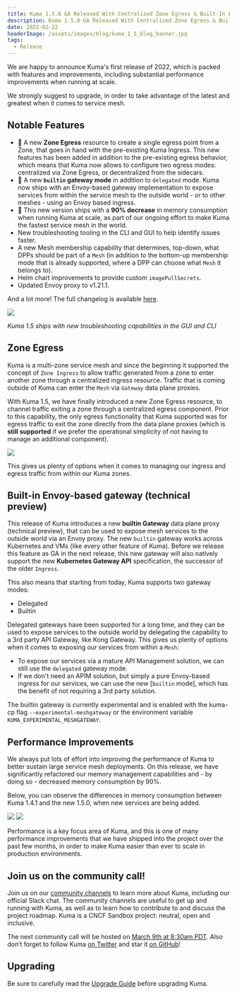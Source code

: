 ```yaml
---
title: Kuma 1.5.0 GA Released With Centralized Zone Egress & Built-In Envoy Gateway
description: Kuma 1.5.0 GA Released With Centralized Zone Egress & Built-In Envoy Gateway
date: 2022-02-22
headerImage: /assets/images/blog/kuma_1_5_blog_banner.jpg
tags:
  - Release
---
```


We are happy to announce Kuma's first release of 2022, which is packed with features and improvements, including substantial performance improvements when running at scale.

We strongly suggest to upgrade, in order to take advantage of the latest and greatest when it comes to service mesh.

## Notable Features

* 🚀 A new **Zone Egress** resource to create a single egress point from a Zone, that goes in hand with the pre-existing Kuma Ingress. This new features has been added in addition to the pre-existing egress behavior, which means that Kuma now allows to configure two egress modes: centralized via Zone Egress, or decentralized from the sidecars.
* 🚀 A new **`builtin` gateway mode** in addition to `delegated` mode. Kuma now ships with an Envoy-based gateway implementation to expose services from within the service mesh to the outside world - or to other meshes - using an Envoy based ingress.
* 🚀 This new version ships with a **90% decrease** in memory consumption when running Kuma at scale, as part of our ongoing effort to make Kuma the fastest service mesh in the world.
* New troubleshooting tooling in the CLI and GUI to help identify issues faster.
* A new Mesh membership capability that determines, top-down, what DPPs should be part of a `Mesh` (in addition to the bottom-up membership mode that is already supported, where a DPP can choose what `Mesh` it belongs to).
* Helm chart improvements to provide custom `imagePullSecrets`.
* Updated Envoy proxy to v1.21.1.

And a lot more! The full changelog is available [here](https://github.com/kumahq/kuma/blob/master/CHANGELOG.md).


![](/assets/images/blog/kuma1.5troubleshooting.png)

_Kuma 1.5 ships with new troubleshooting capabilities in the GUI and CLI_

## Zone Egress

Kuma is a multi-zone service mesh and since the beginning it supported the concept of `Zone Ingress` to allow traffic generated from a zone to enter another zone through a centralized ingress resource. Traffic that is coming outside of Kuma can enter the `Mesh` via `Gateway` data plane proxies.

With Kuma 1.5, we have finally introduced a new Zone Egress resource, to channel traffic exiting a zone through a centralized egress component. Prior to this capability, the only egress functionality that Kuma supported was for egress traffic to exit the zone directly from the data plane proxies (which is **still supported** if we prefer the operational simplicity of not having to manage an additional component).

![](/assets/images/blog/egress1-5-0.png)

This gives us plenty of options when it comes to managing our ingress and egress traffic from within our Kuma zones.

## Built-in Envoy-based gateway (technical preview)

This release of Kuma introduces a new **builtin Gateway** data plane proxy (technical preview), that can be used to expose mesh services to the outside world via an Envoy proxy. The new `builtin` gateway works across Kubernetes and VMs (like every other feature of Kuma). Before we release this feature as GA in the next release, this new gateway will also natively support the new **Kubernetes Gateway API** specification, the successor of the older `Ingress`.

This also means that starting from today, Kuma supports two gateway modes:

* Delegated
* Builtin

Delegated gateways have been supported for a long time, and they can be used to expose services to the outside world by delegating the capability to a 3rd party API Gateway, like Kong Gateway. This gives us plenty of options when it comes to exposing our services from within a `Mesh`:

* To expose our services via a mature API Management solution, we can still use the `delegated` gateway mode.
* If we don't need an APIM solution, but simply a pure Envoy-based ingress for our services, we can use the new [`builtin` mode], which has the benefit of not requiring a 3rd party solution.

The builtin gateway is currently experimental and is enabled with the kuma-cp flag `--experimental-meshgateway` or the environment variable `KUMA_EXPERIMENTAL_MESHGATEWAY`.

## Performance Improvements

We always put lots of effort into improving the performance of Kuma to better sustain large service mesh deployments. On this release, we have significantly refactored our memory management capabilities and - by doing so - decreased memory consumption by 90%.

Below, you can observe the differences in memory consumption between Kuma 1.4.1 and the new 1.5.0, when new services are being added.

![](/assets/images/blog/kuma1.4.1perf.png)
![](/assets/images/blog/kuma1.5.0perf.png)

Performance is a key focus area of Kuma, and this is one of many performance improvements that we have shipped into the project over the past few months, in order to make Kuma easier than ever to scale in production environments.

## Join us on the community call!

Join us on our [community channels](https://kuma.io/community/) to learn more about Kuma, including our official Slack chat. The community channels are useful to get up and running with Kuma, as well as to learn how to contribute to and discuss the project roadmap. Kuma is a CNCF Sandbox project: neutral, open and inclusive.

The next community call will be hosted on [March 9th at 8:30am PDT](https://kuma.io/community/). Also don’t forget to follow Kuma [on Twitter](https://twitter.com/kumamesh) and star it [on GitHub](https://github.com/kumahq/kuma)!

## Upgrading

Be sure to carefully read the [Upgrade Guide](https://github.com/kumahq/kuma/blob/master/UPGRADE.md) before upgrading Kuma.
